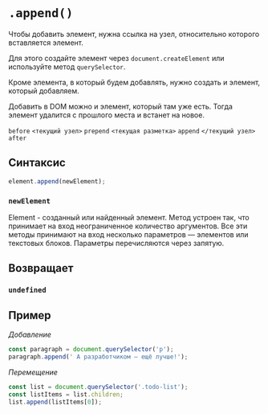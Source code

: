 # `.append()`

Чтобы добавить элемент, нужна ссылка на узел, относительно которого вставляется элемент.

Для этого создайте элемент через `document.createElement` или используйте метод `querySelector`.

Кроме элемента, в который будем добавлять, нужно создать и элемент, который добавляем.

Добавить в DOM можно и элемент, который там уже есть. Тогда элемент удалится с прошлого места и встанет на новое.

`before` `<текущий узел>` `prepend` `<текущая разметка>` `append` `</текущий узел>` `after`

## Синтаксис

```js
element.append(newElement);
```

### `newElement`

Element - созданный или найденный элемент. Метод устроен так, что принимает на вход неограниченное количество аргументов. Все эти методы принимают на вход несколько параметров — элементов или текстовых блоков. Параметры перечисляются через запятую.

## Возвращает

### `undefined`

## Пример

_Добавление_

```js
const paragraph = document.querySelector('p');
paragraph.append(' А разработчиком — ещё лучше!');
```

_Перемещение_

```js
const list = document.querySelector('.todo-list');
const listItems = list.children;
list.append(listItems[0]);
```
